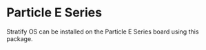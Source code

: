 # Particle E Series

Stratify OS can be installed on the Particle E Series board using this package.
